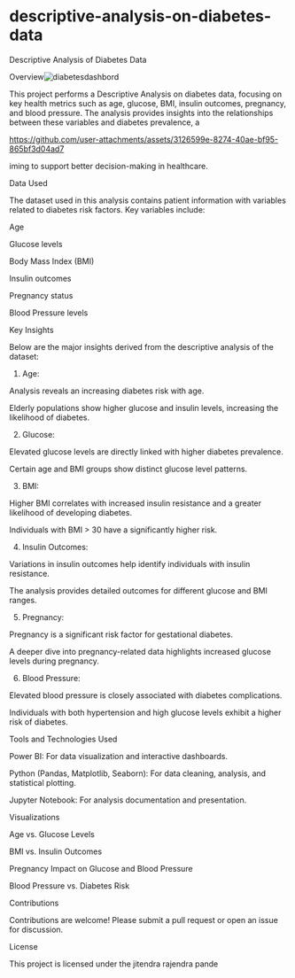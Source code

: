# descriptive-analysis-on-diabetes-data
Descriptive Analysis of Diabetes Data



Overview![diabetesdashbord](https://github.com/user-attachments/assets/8737dbdd-b9f3-4859-a37e-4e9c8d33142f)


This project performs a Descriptive Analysis on diabetes data, focusing on key health metrics such as age, glucose, BMI, insulin outcomes, pregnancy, and blood pressure. The analysis provides insights into the relationships between these variables and diabetes prevalence, a

https://github.com/user-attachments/assets/3126599e-8274-40ae-bf95-865bf3d04ad7

iming to support better decision-making in healthcare.

Data Used

The dataset used in this analysis contains patient information with variables related to diabetes risk factors. Key variables include:

Age

Glucose levels

Body Mass Index (BMI)

Insulin outcomes

Pregnancy status

Blood Pressure levels


Key Insights

Below are the major insights derived from the descriptive analysis of the dataset:

1. Age:

Analysis reveals an increasing diabetes risk with age.

Elderly populations show higher glucose and insulin levels, increasing the likelihood of diabetes.



2. Glucose:

Elevated glucose levels are directly linked with higher diabetes prevalence.

Certain age and BMI groups show distinct glucose level patterns.



3. BMI:

Higher BMI correlates with increased insulin resistance and a greater likelihood of developing diabetes.

Individuals with BMI > 30 have a significantly higher risk.



4. Insulin Outcomes:

Variations in insulin outcomes help identify individuals with insulin resistance.

The analysis provides detailed outcomes for different glucose and BMI ranges.



5. Pregnancy:

Pregnancy is a significant risk factor for gestational diabetes.

A deeper dive into pregnancy-related data highlights increased glucose levels during pregnancy.



6. Blood Pressure:

Elevated blood pressure is closely associated with diabetes complications.

Individuals with both hypertension and high glucose levels exhibit a higher risk of diabetes.




Tools and Technologies Used

Power BI: For data visualization and interactive dashboards.

Python (Pandas, Matplotlib, Seaborn): For data cleaning, analysis, and statistical plotting.

Jupyter Notebook: For analysis documentation and presentation.


Visualizations

Age vs. Glucose Levels

BMI vs. Insulin Outcomes

Pregnancy Impact on Glucose and Blood Pressure

Blood Pressure vs. Diabetes Risk

Contributions

Contributions are welcome! Please submit a pull request or open an issue for discussion.

License

This project is licensed under the jitendra rajendra pande

